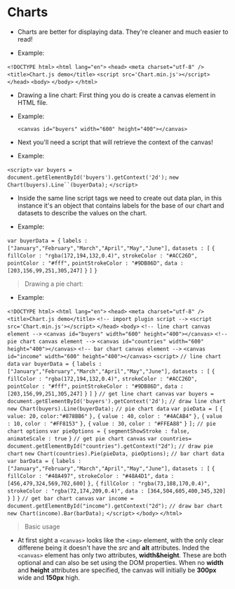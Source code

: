# **Charts**

- Charts are better for displaying data. They're cleaner and much easier to read!

- Example:

`<!DOCTYPE html>`
`<html lang="en">`
`<head>`
`<meta charset="utf-8" />`
`<title>Chart.js demo</title>`
`<script src='Chart.min.js'></script>`
`</head>`
`<body>`
`</body>`
`</html>`

- Drawing a line chart: First thing you do is create a canvas element in HTML file.

- Example:

  `<canvas id="buyers" width="600" height="400"></canvas>`

- Next you'll need a script that will retrieve the context of the canvas!

- Example:

`<script>`
`var buyers = document.getElementById('buyers').getContext('2d');`
` new Chart(buyers).Line``(buyerData); `
`</script>`

- Inside the same line script tags we need to create out data plan, in this instance it's an object that contains labels for the base of our chart and datasets to describe the values on the chart.

- Example:

`var buyerData = {`
`labels : ["January","February","March","April","May","June"],`
`datasets : [`
`{`
`fillColor : "rgba(172,194,132,0.4)",`
`strokeColor : "#ACC26D",`
`pointColor : "#fff",`
`pointStrokeColor : "#9DB86D",`
`data : [203,156,99,251,305,247]`
`}`
`]`
`}`

> Drawing a pie chart:

* Example:

`<!DOCTYPE html>`
`<html lang="en">`
    `<head>`
        `<meta charset="utf-8" />`
        `<title>Chart.js demo</title>`
        `<!-- import plugin script -->`
        `<script src='Chart.min.js'></script>`
    `</head>`
    `<body>`
        `<!-- line chart canvas element -->`
        `<canvas id="buyers" width="600" height="400"></canvas>`
        `<!-- pie chart canvas element -->`
        `<canvas id="countries" width="600" height="400"></canvas>`
        `<!-- bar chart canvas element -->`
        `<canvas id="income" width="600" height="400"></canvas>`
        `<script>`
            `// line chart data`
            `var buyerData = {`
                `labels : ["January","February","March","April","May","June"],`
                `datasets : [`
                `{`
                    `fillColor : "rgba(172,194,132,0.4)",`
                    `strokeColor : "#ACC26D",`
                    `pointColor : "#fff",`
                    `pointStrokeColor : "#9DB86D",`
                    `data : [203,156,99,251,305,247]`
                `}`
            `]`
            `}`
            `// get line chart canvas`
            `var buyers = document.getElementById('buyers').getContext('2d');`
            `// draw line chart`
            `new Chart(buyers).Line(buyerData);`
            `// pie chart data`
            `var pieData = [`
                `{`
                    `value: 20,`
                    `color:"#878BB6"`
                `},`
                `{`
                    `value : 40,`
                    `color : "#4ACAB4"`
                `},`
                `{`
                    `value : 10,`
                    `color : "#FF8153"`
                `},`
                `{`
                    `value : 30,`
                    `color : "#FFEA88"`
                `}`
            `];`
            `// pie chart options`
            `var pieOptions = {`
                 `segmentShowStroke : false,`
                 `animateScale : true`
            `}`
            `// get pie chart canvas`
            `var countries= document.getElementById("countries").getContext("2d");`
            `// draw pie chart`
            `new Chart(countries).Pie(pieData, pieOptions);`
            `// bar chart data`
            `var barData = {`
                `labels : ["January","February","March","April","May","June"],`
                `datasets : [`
                    `{`
                        `fillColor : "#48A497",`
                        `strokeColor : "#48A4D1",`
                        `data : [456,479,324,569,702,600]`
                    `},`
                    `{`
                        `fillColor : "rgba(73,188,170,0.4)",`
                        `strokeColor : "rgba(72,174,209,0.4)",`
                        `data : [364,504,605,400,345,320]`
                    `}`
                `]`
            `}`
            `// get bar chart canvas`
            `var income = document.getElementById("income").getContext("2d");`
            `// draw bar chart`
            `new Chart(income).Bar(barData);`
        `</script>`
    `</body>`
`</html>`

> Basic usage

* At first sight a `<canvas>` looks like the `<img>` element, with the only clear differene being it doesn't have the *src* and **alt** attributes. Inded the `<canvas>` element has only two attributes, **width&height**. These are both optional and can also be set using the DOM properties. When no **width** and **height** attributes are specified, the canvas will initially be **300px** wide and **150px** high.